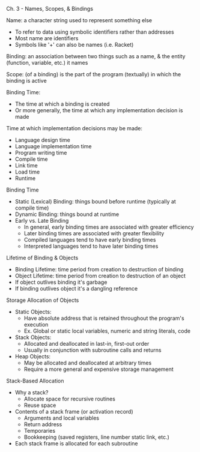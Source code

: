 Ch. 3 - Names, Scopes, & Bindings

Name: a character string used to represent something else
- To refer to data using symbolic identifiers rather than addresses
- Most name are identifiers
- Symbols like '+' can also be names (i.e. Racket)

Binding: an association between two things such as a name, & the entity (function, variable, etc.) it names

Scope: (of a binding) is the part of the program (textually) in which the binding is active

Binding Time: 
- The time at which a binding is created
- Or more generally, the time at which any implementation decision is made

Time at which implementation decisions may be made:
- Language design time
- Language implementation time
- Program writing time
- Compile time
- Link time
- Load time
- Runtime

Binding Time
- Static (Lexical) Binding: things bound before runtime (typically at compile time)
- Dynamic Binding: things bound at runtime
- Early vs. Late Binding
  - In general, early binding times are associated with greater efficiency
  - Later binding times are associated with greater flexibility
  - Compiled languages tend to have early binding times
  - Interpreted languages tend to have later binding times

Lifetime of Binding & Objects
- Binding Lifetime: time period from creation to destruction of binding
- Object Lifetime: time period from creation to destruction of an object
- If object outlives binding it's garbage
- If binding outlives object it's a dangling reference

Storage Allocation of Objects
- Static Objects:
  - Have absolute address that is retained throughout the program's execution
  - Ex. Global or static local variables, numeric and string literals, code
- Stack Objects:
  - Allocated and deallocated in last-in, first-out order
  - Usually in conjunction with subroutine calls and returns
- Heap Objects:
  - May be allocated and deallocated at arbitrary times
  - Require a more general and expensive storage management

Stack-Based Allocation
- Why a stack?
  - Allocate space for recursive routines
  - Reuse space
- Contents of a stack frame (or activation record)
  - Arguments and local variables
  - Return address
  - Temporaries
  - Bookkeeping (saved registers, line number static link, etc.)
- Each stack frame is allocated for each subroutine
